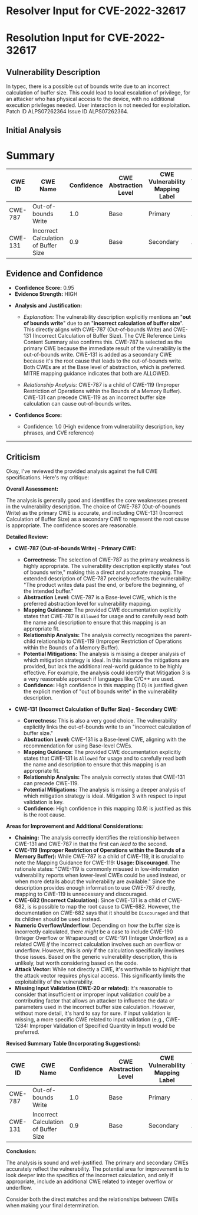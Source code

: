 # Resolver Input for CVE-2022-32617

# Resolution Input for CVE-2022-32617

## Vulnerability Description
In typec, there is a possible out of bounds write due to an incorrect calculation of buffer size. This could lead to local escalation of privilege, for an attacker who has physical access to the device, with no additional execution privileges needed. User interaction is not needed for exploitation. Patch ID ALPS07262364 Issue ID ALPS07262364.

## Initial Analysis
# Summary
| CWE ID | CWE Name | Confidence | CWE Abstraction Level | CWE Vulnerability Mapping Label | CWE-Vulnerability Mapping Notes |
|---|---|---|---|---|---|
| CWE-787 | Out-of-bounds Write | 1.0 | Base | Primary | Allowed |
| CWE-131 | Incorrect Calculation of Buffer Size | 0.9 | Base | Secondary | Allowed |

## Evidence and Confidence

*   **Confidence Score:** 0.95
*   **Evidence Strength:** HIGH

- **Analysis and Justification:**
  - *Explanation:* The vulnerability description explicitly mentions an "**out of bounds write**" due to an "**incorrect calculation of buffer size**". This directly aligns with CWE-787 (Out-of-bounds Write) and CWE-131 (Incorrect Calculation of Buffer Size). The CVE Reference Links Content Summary also confirms this. CWE-787 is selected as the primary CWE because the immediate result of the vulnerability is the out-of-bounds write. CWE-131 is added as a secondary CWE because it's the root cause that leads to the out-of-bounds write. Both CWEs are at the Base level of abstraction, which is preferred. MITRE mapping guidance indicates that both are ALLOWED.
  
  - *Relationship Analysis:* CWE-787 is a child of CWE-119 (Improper Restriction of Operations within the Bounds of a Memory Buffer). CWE-131 can precede CWE-119 as an incorrect buffer size calculation can cause out-of-bounds writes.

- **Confidence Score:**
  - Confidence: 1.0 (High evidence from vulnerability description, key phrases, and CVE reference)
---

## Criticism
Okay, I've reviewed the provided analysis against the full CWE specifications. Here's my critique:

**Overall Assessment:**

The analysis is generally good and identifies the core weaknesses present in the vulnerability description. The choice of CWE-787 (Out-of-bounds Write) as the primary CWE is accurate, and including CWE-131 (Incorrect Calculation of Buffer Size) as a secondary CWE to represent the root cause is appropriate. The confidence scores are reasonable.

**Detailed Review:**

*   **CWE-787 (Out-of-bounds Write) - Primary CWE:**

    *   **Correctness:** The selection of CWE-787 as the primary weakness is highly appropriate. The vulnerability description explicitly states "out of bounds write," making this a direct and accurate mapping. The extended description of CWE-787 precisely reflects the vulnerability: "The product writes data past the end, or before the beginning, of the intended buffer."
    *   **Abstraction Level:** CWE-787 is a Base-level CWE, which is the preferred abstraction level for vulnerability mapping.
    *   **Mapping Guidance:** The provided CWE documentation explicitly states that CWE-787 is `Allowed` for usage and to carefully read both the name and description to ensure that this mapping is an appropriate fit.
    *   **Relationship Analysis:** The analysis correctly recognizes the parent-child relationship to CWE-119 (Improper Restriction of Operations within the Bounds of a Memory Buffer).
    *   **Potential Mitigations:** The analysis is missing a deeper analysis of which mitigation strategy is ideal. In this instance the mitigations are provided, but lack the additional real-world guidance to be highly effective. For example, the analysis could identify that Mitigation 3 is a very reasonable approach if languages like C/C++ are used.
    *   **Confidence:** High confidence in this mapping (1.0) is justified given the explicit mention of "out of bounds write" in the vulnerability description.

*   **CWE-131 (Incorrect Calculation of Buffer Size) - Secondary CWE:**

    *   **Correctness:** This is also a very good choice. The vulnerability explicitly links the out-of-bounds write to an "incorrect calculation of buffer size."
    *   **Abstraction Level:** CWE-131 is a Base-level CWE, aligning with the recommendation for using Base-level CWEs.
    *   **Mapping Guidance:** The provided CWE documentation explicitly states that CWE-131 is `Allowed` for usage and to carefully read both the name and description to ensure that this mapping is an appropriate fit.
    *   **Relationship Analysis:** The analysis correctly states that CWE-131 can precede CWE-119.
    *   **Potential Mitigations:** The analysis is missing a deeper analysis of which mitigation strategy is ideal. Mitigation 3 with respect to input validation is key.
    *   **Confidence:** High confidence in this mapping (0.9) is justified as this is the root cause.

**Areas for Improvement and Additional Considerations:**

*   **Chaining:** The analysis correctly identifies the relationship between CWE-131 and CWE-787 in that the first can *lead to* the second.
*   **CWE-119 (Improper Restriction of Operations within the Bounds of a Memory Buffer):** While CWE-787 is a child of CWE-119, it is crucial to note the Mapping Guidance for CWE-119: **Usage: Discouraged**. The rationale states: "CWE-119 is commonly misused in low-information vulnerability reports when lower-level CWEs could be used instead, or when more details about the vulnerability are available." Since the description provides enough information to use CWE-787 directly, mapping to CWE-119 is unnecessary and discouraged.
*   **CWE-682 (Incorrect Calculation):** Since CWE-131 is a child of CWE-682, is is possible to map the root cause to CWE-682. However, the documentation on CWE-682 says that it should be `Discouraged` and that its children should be used instead.
*   **Numeric Overflow/Underflow**: Depending on *how* the buffer size is incorrectly calculated, there *might* be a case to include CWE-190 (Integer Overflow or Wraparound) or CWE-191 (Integer Underflow) as a related CWE *if* the incorrect calculation involves such an overflow or underflow. However, this is *only* if the calculation specifically involves those issues. Based on the generic vulnerability description, this is unlikely, but worth considering based on the code.
*   **Attack Vector:** While not directly a CWE, it's worthwhile to highlight that the attack vector requires physical access. This significantly limits the exploitability of the vulnerability.
*   **Missing Input Validation (CWE-20 or related):** It's reasonable to consider that insufficient or improper input validation *could* be a contributing factor that allows an attacker to influence the data or parameters used in the incorrect buffer size calculation. However, without more detail, it's hard to say for sure. If input validation *is* missing, a more specific CWE related to input validation (e.g., CWE-1284: Improper Validation of Specified Quantity in Input) would be preferred.

**Revised Summary Table (Incorporating Suggestions):**

| CWE ID | CWE Name | Confidence | CWE Abstraction Level | CWE Vulnerability Mapping Label | CWE-Vulnerability Mapping Notes |
|---|---|---|---|---|---|
| CWE-787 | Out-of-bounds Write | 1.0 | Base | Primary | Allowed |
| CWE-131 | Incorrect Calculation of Buffer Size | 0.9 | Base | Secondary | Allowed |

**Conclusion:**

The analysis is sound and well-justified. The primary and secondary CWEs accurately reflect the vulnerability. The potential area for improvement is to look deeper into the specifics of the incorrect calculation, and only if appropriate, include an additional CWE related to integer overflow or underflow.

Consider both the direct matches and the relationships between CWEs
when making your final determination.
        